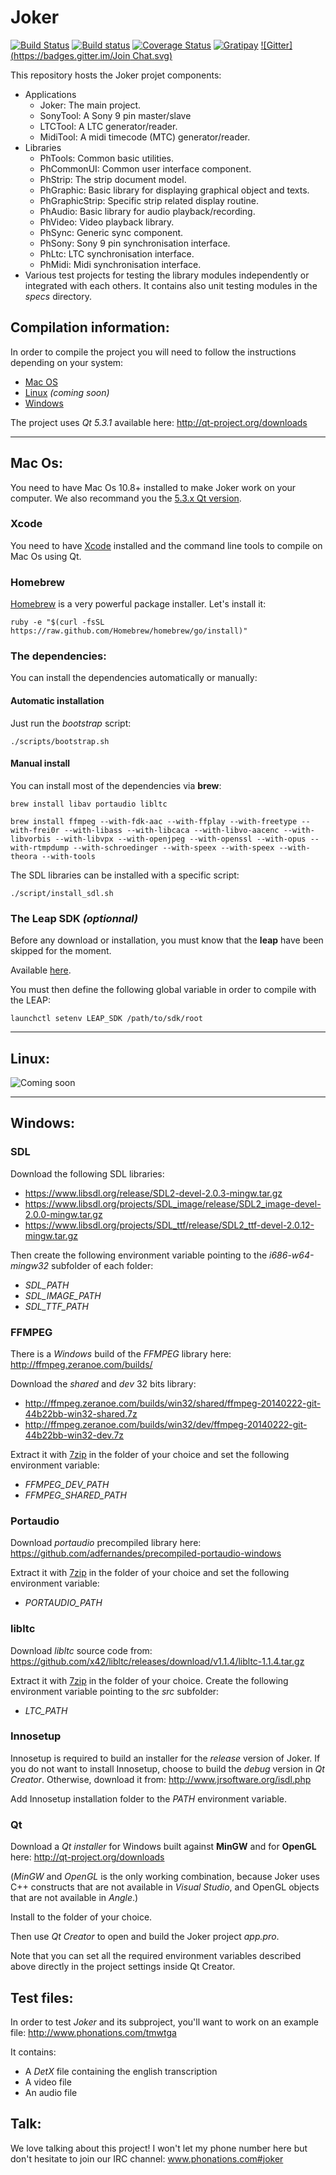 Joker
=====

[![Build Status](https://travis-ci.org/Phonations/Joker.svg?branch=master)](https://travis-ci.org/Phonations/Joker) [![Build status](https://ci.appveyor.com/api/projects/status/32r7s2skrgm9ubva/branch/master?svg=true)](https://ci.appveyor.com/project/MartinDelille/Joker/branch/master) [![Coverage Status](https://coveralls.io/repos/Phonations/Joker/badge.svg?branch=master)](https://coveralls.io/r/Phonations/Joker?branch=master) [![Gratipay](https://img.shields.io/gratipay/MartinDelille.svg)](https://gratipay.com/MartinDelille) [![Gitter](https://badges.gitter.im/Join Chat.svg)](https://gitter.im/Phonations/Joker?utm_source=badge&utm_medium=badge&utm_campaign=pr-badge&utm_content=badge)

This repository hosts the Joker projet components:

* Applications
  * Joker: The main project.
  * SonyTool: A Sony 9 pin master/slave
  * LTCTool: A LTC generator/reader.
  * MidiTool: A midi timecode (MTC) generator/reader.
* Libraries
  * PhTools: Common basic utilities.
  * PhCommonUI: Common user interface component.
  * PhStrip: The strip document model.
  * PhGraphic: Basic library for displaying graphical object and texts.
  * PhGraphicStrip: Specific strip related display routine.
  * PhAudio: Basic library for audio playback/recording.
  * PhVideo: Video playback library.
  * PhSync: Generic sync component.
  * PhSony: Sony 9 pin synchronisation interface.
  * PhLtc: LTC synchronisation interface.
  * PhMidi: Midi synchronisation interface.
* Various test projects for testing the library modules independently or integrated with each others. It contains also unit testing modules in the *specs* directory.

Compilation information:
------------------------

In order to compile the  project you will need to follow the instructions depending on your system:

* [Mac OS](#mac)
* [Linux](#linux) _(coming soon)_
* [Windows](#windows)

The project uses *Qt 5.3.1* available here: http://qt-project.org/downloads

***


## <a name="mac"></a> Mac Os:

You need to have Mac Os 10.8+ installed to make Joker work on your computer. We also recommand you the [5.3.x Qt version](http://download.qt-project.org/official_releases/online_installers/qt-opensource-mac-x64-1.5.0-1-online.dmg).

### Xcode

You need to have [Xcode](https://developer.apple.com/xcode/) installed and the command line tools to compile on Mac Os using Qt.

### Homebrew

[Homebrew](http://brew.sh/) is a very powerful package installer. Let's install it:

    ruby -e "$(curl -fsSL https://raw.github.com/Homebrew/homebrew/go/install)"

### The dependencies:

You can install the dependencies automatically or manually:

#### Automatic installation

Just run the *bootstrap* script:

    ./scripts/bootstrap.sh

#### Manual install

You can install most of the dependencies via __brew__:

    brew install libav portaudio libltc

    brew install ffmpeg --with-fdk-aac --with-ffplay --with-freetype --with-frei0r --with-libass --with-libcaca --with-libvo-aacenc --with-libvorbis --with-libvpx --with-openjpeg --with-openssl --with-opus --with-rtmpdump --with-schroedinger --with-speex --with-speex --with-theora --with-tools
    
The SDL libraries can be installed with a specific script:

    ./script/install_sdl.sh

### The Leap SDK _(optionnal)_

Before any download or installation, you must know that the **leap** have been skipped for the moment.

Available [here](https://developer.leapmotion.com).

You must then define the following global variable in order to compile with the LEAP:

    launchctl setenv LEAP_SDK /path/to/sdk/root


***
## <a name="linux"></a> Linux:

![Coming soon](http://openclipart.org/image/300px/svg_to_png/118519/Red_Coming_Soon_Stamp.png)

***
## <a name="windows"></a> Windows:

### SDL

Download the following SDL libraries:

* https://www.libsdl.org/release/SDL2-devel-2.0.3-mingw.tar.gz
* https://www.libsdl.org/projects/SDL_image/release/SDL2_image-devel-2.0.0-mingw.tar.gz
* https://www.libsdl.org/projects/SDL_ttf/release/SDL2_ttf-devel-2.0.12-mingw.tar.gz

Then create the following environment variable pointing to the *i686-w64-mingw32* subfolder of each folder:

* *SDL_PATH*
* *SDL_IMAGE_PATH*
* *SDL_TTF_PATH*

### FFMPEG

There is a *Windows* build of the *FFMPEG* library here: http://ffmpeg.zeranoe.com/builds/

Download the *shared* and *dev* 32 bits library:

* http://ffmpeg.zeranoe.com/builds/win32/shared/ffmpeg-20140222-git-44b22bb-win32-shared.7z
* http://ffmpeg.zeranoe.com/builds/win32/dev/ffmpeg-20140222-git-44b22bb-win32-dev.7z

Extract it with [7zip](http://www.7-zip.org/) in the folder of your choice and set the following environment variable:

* *FFMPEG_DEV_PATH*
* *FFMPEG_SHARED_PATH*

### Portaudio

Download *portaudio* precompiled library here: https://github.com/adfernandes/precompiled-portaudio-windows

Extract it with [7zip](http://www.7-zip.org/) in the folder of your choice and set the following environment variable:

* *PORTAUDIO_PATH*

### libltc

Download *libltc* source code from: https://github.com/x42/libltc/releases/download/v1.1.4/libltc-1.1.4.tar.gz

Extract it with [7zip](http://www.7-zip.org/) in the folder of your choice. Create the following environment variable pointing to the *src* subfolder:

* *LTC_PATH*

### Innosetup

Innosetup is required to build an installer for the *release* version of Joker. If you do not want to install Innosetup, choose to build the *debug* version in *Qt Creator*. Otherwise, download it from: http://www.jrsoftware.org/isdl.php

Add Innosetup installation folder to the *PATH* environment variable.

### Qt

Download a *Qt installer* for Windows built against **MinGW** and for **OpenGL** here: http://qt-project.org/downloads

(*MinGW* and *OpenGL* is the only working combination, because Joker uses C++ constructs that are not available in *Visual Studio*, and OpenGL objects that are not available in *Angle*.)

Install to the folder of your choice.

Then use *Qt Creator* to open and build the Joker project *app.pro*.

Note that you can set all the required environment variables described above directly in the project settings inside Qt Creator.

Test files:
------------

In order to test *Joker* and its subproject, you'll want to work on an example file: http://www.phonations.com/tmwtga

It contains:

* A *DetX* file containing the english transcription
* A video file
* An audio file

Talk:
-----

We love talking about this project! I won't let my phone number here but don't hesitate to join our IRC channel: www.phonations.com#joker

